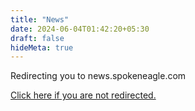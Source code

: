 ```yaml
---
title: "News"
date: 2024-06-04T01:42:20+05:30
draft: false
hideMeta: true
---
```


Redirecting you to news.spokeneagle.com

<a href="https://news.spokeneagle.com">Click here if you are not redirected.</a> 
<script>
    window.location.href = "https://news.spokeneagle.com"
</script>